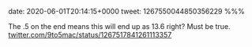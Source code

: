date: 2020-06-01T20:14:15+0000
tweet: 1267550044850356229
%%%

The .5 on the end means this will end up as 13.6 right? Must be true. [twitter.com/9to5mac/status/1267517841261113357](https://twitter.com/9to5mac/status/1267517841261113357)
